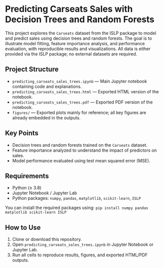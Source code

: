 # Predicting Carseats Sales with Decision Trees and Random Forests

This project explores the `Carseats` dataset from the ISLP package to model and predict sales using decision trees and random forests. The goal is to illustrate model fitting, feature importance analysis, and performance evaluation, with reproducible results and visualizations. All data is either provided via the ISLP package; no external datasets are required.

## Project Structure

- `predicting_carseats_sales_trees.ipynb` — Main Jupyter notebook containing code and explanations.
- `predicting_carseats_sales_trees.html` — Exported HTML version of the notebook.
- `predicting_carseats_sales_trees.pdf` — Exported PDF version of the notebook.
- `figures/` — Exported plots mainly for reference; all key figures are already embedded in the outputs.

## Key Points

- Decision trees and random forests trained on the `Carseats` dataset.
- Feature importance analyzed to understand the impact of predictors on sales.
- Model performance evaluated using test mean squared error (MSE).

## Requirements

- Python (≥ 3.8)
- Jupyter Notebook / Jupyter Lab
- Python packages: `numpy`, `pandas`, `matplotlib`, `scikit-learn`, `ISLP`

You can install the required packages using: `pip install numpy pandas matplotlib scikit-learn ISLP`

## How to Use

1. Clone or download this repository.
2. Open `predicting_carseats_sales_trees.ipynb` in Jupyter Notebook or Jupyter Lab.
3. Run all cells to reproduce results, figures, and exported HTML/PDF outputs.
